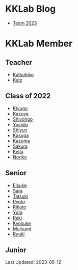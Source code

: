 # KKLab Blog

<!-- - [Team 21](https://kklab.mobi/blogTeam21/) -->
<!-- - [Team 22](https://kklab.mobi/blogTeam22/) -->

- [Team 2023](https://kklab.mobi/blog/)

# KKLab Member

## Teacher

- [Katsuhiko](https://kklab.mobi/katsuhiko/)
- [Katz](https://kklab.mobi/katz/)

## Class of 2022

- [Kiyugo](https://kklab.mobi/kiyugo/)
- [Kazuya](https://kklab.mobi/kazuya/)
- [Shiyohgo](https://kklab.mobi/shiyohgo/)
- [Yoshiki](https://kklab.mobi/yoshiki/)
- [Shiyun](https://kklab.mobi/shiyun/)
- [Kasuga](https://kklab.mobi/kasuga/)
- [Kazuma](https://kklab.mobi/kazuma/)
- [Sakura](https://kklab.mobi/sakura/)
- [Keita](https://kklab.mobi/keita/)
- [Noriko](https://kklab.mobi/noriko/)

## Senior

- [Eisuke](https://kklab.mobi/eisuke/)
- [Sara](https://kklab.mobi/sara/)
- [Tatsuki](https://kklab.mobi/tatsuki/)
- [Ryoto](https://kklab.mobi/ryoto/)
- [Rikuto](https://kklab.mobi/rikuto/)
- [Yuta](https://kklab.mobi/yuta/)
- [Reki](https://kklab.mobi/reki/)
- [Kyosuke](https://kklab.mobi/kyosuke/)
- [Mutsumi](https://kklab.mobi/mutsumi/)
- [Ryuki](https://kklab.mobi/ryuki/)

## Junior

Last Updated: 2023-05-12
